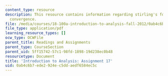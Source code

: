 ```yaml
---
content_type: resource
description: This resource contains information regarding stirling's formula; conditional
  convergence.
file: /media/courses/18-100a-introduction-to-analysis-fall-2012/0ab4c6b7ede2924ec5ddaedf6584ec5c_MIT18_100AF12_Assign_17.pdf
file_type: application/pdf
learning_resource_types: []
ocw_type: OCWFile
parent_title: Readings and Assignments
parent_type: CourseSection
parent_uid: 5ff15742-57c1-98fd-1898-19d238ec0b48
resourcetype: Document
title: 'Introduction to Analysis: Assignment 17'
uid: 0ab4c6b7-ede2-924e-c5dd-aedf6584ec5c
---
```

